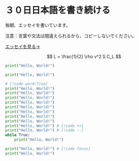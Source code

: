 # ３０日日本語を書き続ける

毎朝、エッセイを書いています。

注意：言葉や文法は間違えられるから、コピーしないでください。

[エッセイを見る→](/essays)

$$ 
L = \frac{1}{2} \rho v^2 S C_L
$$

```python
print("Hello, World!")
```
```python copy
print("Hello, World!")
```
```python {1}
# [!code word:True]
print("Hello, World!")
print("Hello, World!")
print("Hello, World!")
print("Hello, World!")
print("Hello, World!")
print("Hello, World!")
print("Hello, World!")
print("Hello, World!")
print("Hello, World!") # [!code ++]
print("Hello, World!") # [!code --]
while True:
    print("Hello, World!")
```
```python
print("Hello, World!") # [!code focus]
print("Hello, World!")
```

